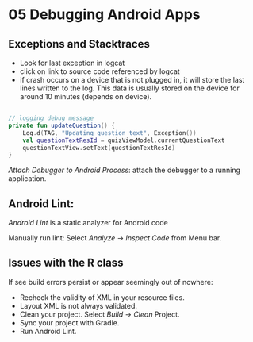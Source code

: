 # 05 Debugging Android Apps

## Exceptions and Stacktraces

- Look for last exception in logcat
- click on link to source code referenced by logcat
- if crash occurs on a device that is not plugged in, it will store
    the last lines written to the log. This data is usually stored on 
    the device for around 10 minutes (depends on device). 


```kotlin

// logging debug message
private fun updateQuestion() {
    Log.d(TAG, "Updating question text", Exception())
    val questionTextResId = quizViewModel.currentQuestionText
    questionTextView.setText(questionTextResId)
}
```

*Attach Debugger to Android Process*: attach the debugger to a running application. 

## Android Lint: 

*Android Lint* is a static analyzer for Android code

Manually run lint: Select *Analyze* -> *Inspect Code* from Menu bar.

## Issues with the R class

If see build errors persist or appear seemingly out of nowhere: 

- Recheck the validity of XML in your resource files. 
- Layout XML is not always validated. 
- Clean your project. Select *Build* -> *Clean* Project. 
- Sync your project with Gradle.
- Run Android Lint. 
